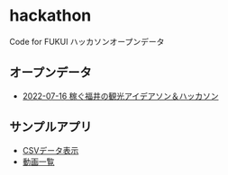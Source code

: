 # hackathon

Code for FUKUI ハッカソンオープンデータ

## オープンデータ

- [2022-07-16 稼ぐ福井の観光アイデアソン＆ハッカソン](https://code4fukui.github.io/hackathon/hackathon-20220716.csv)

## サンプルアプリ

- [CSVデータ表示](https://code4fukui.github.io/hackathon/)
- [動画一覧](https://code4fukui.github.io/hackathon/movie.html)

